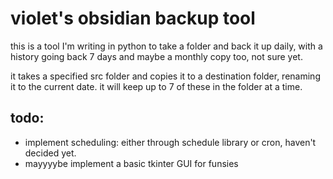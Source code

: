 # violet's obsidian backup tool

this is a tool I'm writing in python to take a folder and back it up daily, with a history going back 7 days and maybe a monthly copy too, not sure yet. 

it takes a specified src folder and copies it to a destination folder, renaming it to the current date. it will keep up to 7 of these in the folder at a time.

## todo:
- implement scheduling: either through schedule library or cron, haven't decided yet.
- mayyyybe implement a basic tkinter GUI for funsies
